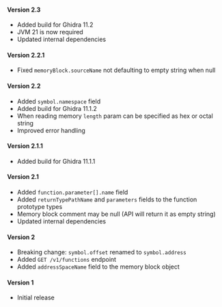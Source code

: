#### Version 2.3
- Added build for Ghidra 11.2
- JVM 21 is now required
- Updated internal dependencies 

#### Version 2.2.1

- Fixed `memoryBlock.sourceName` not defaulting to empty string when null

#### Version 2.2

- Added `symbol.namespace` field
- Added build for Ghidra 11.1.2
- When reading memory `length` param can be specified as hex or octal string
- Improved error handling

#### Version 2.1.1

- Added build for Ghidra 11.1.1

#### Version 2.1

- Added `function.parameter[].name` field
- Added `returnTypePathName` and `parameters` fields to the function prototype types
- Memory block comment may be null (API will return it as empty string)
- Updated internal dependencies

#### Version 2

- Breaking change: `symbol.offset` renamed to `symbol.address`
- Added `GET /v1/functions` endpoint
- Added `addressSpaceName` field to the memory block object

#### Version 1

- Initial release
